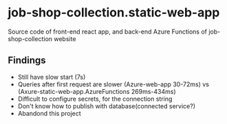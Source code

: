 # job-shop-collection.static-web-app
Source code of front-end react app, and back-end Azure Functions of job-shop-collection website

## Findings
- Still have slow start (7s)
- Queries after first request are slower (Azure-web-app 30-72ms) vs (Axure-static-web-app.AzureFunctions 269ms-434ms)
- Difficult to configure secrets, for the connection string
- Don't know how to publish with database(connected service?)
- Abandond this project

